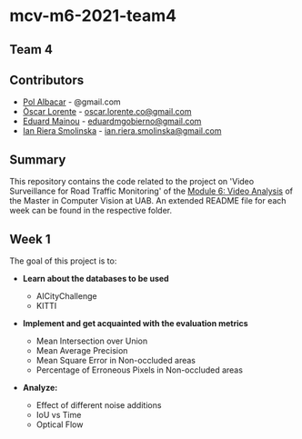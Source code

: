 # mcv-m6-2021-team4
## Team 4
## Contributors 
- [Pol Albacar](https://github.com/polalbacar) - @gmail.com
- [Òscar Lorente](https://github.com/oscar-lorente) - oscar.lorente.co@gmail.com
- [Eduard Mainou](https://github.com/EddieMG) - eduardmgobierno@gmail.com
- [Ian Riera Smolinska](https://github.com/ianriera) - ian.riera.smolinska@gmail.com

## Summary
This repository contains the code related to the project on 'Video Surveillance for Road Traffic Monitoring' of the [Module 6: Video Analysis](https://pagines.uab.cat/mcv/content/m6-video-analysis)  of the Master in Computer Vision at UAB. 
An extended README file for each week can be found in the respective folder.

## Week 1
 
The goal of this project is to:
* **Learn about the databases to be used**
    * AICityChallenge
    * KITTI  
    
* **Implement and get acquainted with the evaluation metrics**
    * Mean Intersection over Union
    * Mean Average Precision  
    * Mean Square Error in Non-occluded areas
    * Percentage of Erroneous Pixels in Non-occluded areas
    
* **Analyze:**
    * Effect of different noise additions
    * IoU vs Time
    * Optical Flow

